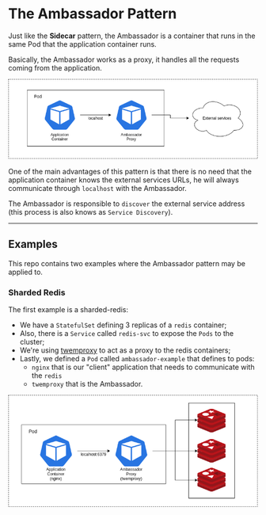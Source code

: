 # The Ambassador Pattern

Just like the **Sidecar** pattern, the Ambassador is a container that runs in the same Pod that the application container runs.

Basically, the Ambassador works as a proxy, it handles all the requests coming from the application.

![Basic Ambassador](./ambassador.png)

One of the main advantages of this pattern is that there is no need that the application container knows the external services URLs, he will always communicate through `localhost` with the Ambassador.

The Ambassador is responsible to `discover` the external service address (this process is also knows as `Service Discovery`).

---

## Examples

This repo contains two examples where the Ambassador pattern may be applied to.

### Sharded Redis

The first example is a sharded-redis:

- We have a `StatefulSet` defining 3 replicas of a `redis` container;
- Also, there is a `Service` called `redis-svc` to expose the `Pods` to the cluster;
- We're using [twemproxy](https://github.com/twitter/twemproxy) to act as a proxy to the redis containers;
- Lastly, we defined a `Pod` called `ambassador-example` that defines to pods:
  - `nginx` that is our "client" application that needs to communicate with the `redis`
  - `twemproxy` that is the Ambassador.

![Sharded Redis](./sharded-redis.png)
